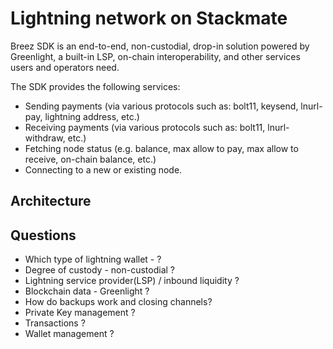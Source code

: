# Lightning network on Stackmate

Breez SDK is an end-to-end, non-custodial, drop-in solution powered by Greenlight, a built-in LSP, on-chain interoperability, and other services users and operators need.

The SDK provides the following services:

- Sending payments (via various protocols such as: bolt11, keysend, lnurl-pay, lightning address, etc.)
- Receiving payments (via various protocols such as: bolt11, lnurl-withdraw, etc.)
- Fetching node status (e.g. balance, max allow to pay, max allow to receive, on-chain balance, etc.)
- Connecting to a new or existing node.

## Architecture

## Questions

- Which type of lightning wallet - ?
- Degree of custody - non-custodial ?
- Lightning service provider(LSP) / inbound liquidity ?
- Blockchain data - Greenlight ?
- How do backups work and closing channels?
- Private Key management ?
- Transactions ?
- Wallet management ?
